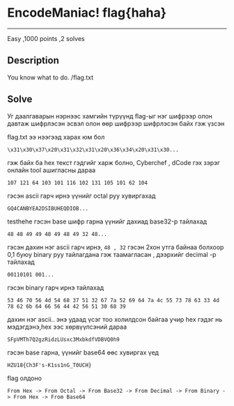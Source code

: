# EncodeManiac!  flag{haha}
***
Easy 
,1000 points
,2 solves

## Description
You know what to do.
/flag.txt

## Solve
Уг даалгаварын нэрнээс хамгийн түрүүнд flag-ыг нэг шифрээр олон давтаж шифрлэсэн эсвэл олон өөр шифрээр шифрлэсэн байх
гэж үзсэн

flag.txt ээ нээгээд харах юм бол 
```
\x31\x30\x37\x20\x31\x32\x31\x20\x36\x34\x20\x31\x30...
```
гэж байх ба hex текст гэдгийг харж болно, Cyberchef , dCode гэх зэрэг онлайн tool ашигласны дараа 
```
107 121 64 103 101 116 102 131 105 101 62 104
```
гэсэн ascii гарч ирнэ үүнийг octal руу хувиргахад 
```
GQ4CANBYEA2DSIBUHEQDIOB...
```


testhehe
гэсэн base шифр гарна үүнийг дахиад base32-р тайлахад

```
48 48 49 49 48 49 48 49 32 48...
```
гэсэн дахин нэг ascii гарч ирнэ, ```48 , 32``` гэсэн 2хон утга байнаа болхоор 0,1 буюу binary 
руу тайлагдана гэж таамагласан , дээрхийг decimal -р тайлахад 
```
00110101 001... 
```
гэсэн binary гарч ирнэ тайлахад
```
53 46 70 56 4d 54 68 37 51 32 67 7a 52 69 64 7a 4c 55 73 78 63 33 4d 78 62 6b 64 66 56 44 42 56 51 30 68 39
```
дахин нэг ascii.. энэ удаад үсэг тоо холилдсон байгаа учир hex гэдэг нь мэдэгдэнэ,hex ээс хөрвүүлсэний дараа
```
SFpVMTh7Q2gzRidzLUsxc3MxbkdfVDBVQ0h9
```
гэсэн base гарна, үүнийг  base64 өөс хувиргах үед
```
HZU18{Ch3F's-K1ss1nG_T0UCH}
```
flag олдоно

```
From Hex -> From Octal -> From Base32 -> From Decimal -> From Binary -> From Hex -> From Base64
```
